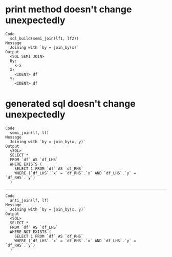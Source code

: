 # print method doesn't change unexpectedly

    Code
      sql_build(semi_join(lf1, lf2))
    Message
      Joining with `by = join_by(x)`
    Output
      <SQL SEMI JOIN>
      By:
        x-x
      X:
        <IDENT> df
      Y:
        <IDENT> df

# generated sql doesn't change unexpectedly

    Code
      semi_join(lf, lf)
    Message
      Joining with `by = join_by(x, y)`
    Output
      <SQL>
      SELECT *
      FROM `df` AS `df_LHS`
      WHERE EXISTS (
        SELECT 1 FROM `df` AS `df_RHS`
        WHERE (`df_LHS`.`x` = `df_RHS`.`x` AND `df_LHS`.`y` = `df_RHS`.`y`)
      )

---

    Code
      anti_join(lf, lf)
    Message
      Joining with `by = join_by(x, y)`
    Output
      <SQL>
      SELECT *
      FROM `df` AS `df_LHS`
      WHERE NOT EXISTS (
        SELECT 1 FROM `df` AS `df_RHS`
        WHERE (`df_LHS`.`x` = `df_RHS`.`x` AND `df_LHS`.`y` = `df_RHS`.`y`)
      )


